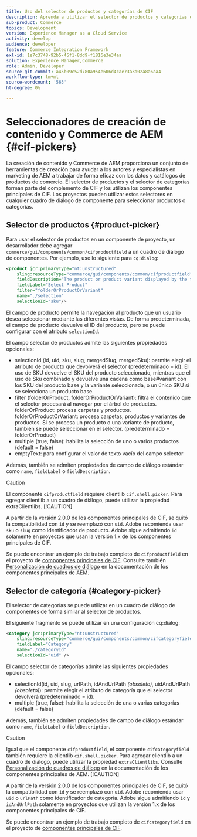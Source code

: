 ```yaml
---
title: Uso del selector de productos y categorías de CIF
description: Aprenda a utilizar el selector de productos y categorías de CIF en los componentes de comercio de clientes para ayudar a los autores y especialistas en marketing a trabajar de forma eficaz con los datos de catálogos y de productos de comercio.
sub-product: Commerce
topics: Development
version: Experience Manager as a Cloud Service
activity: develop
audience: developer
feature: Commerce Integration Framework
exl-id: 1e7c3748-92b5-45f1-8dd9-f1816e3e34aa
solution: Experience Manager,Commerce
role: Admin, Developer
source-git-commit: a45b09c52d780a954e606d4cae73a3a02a8a6aa4
workflow-type: tm+mt
source-wordcount: '563'
ht-degree: 0%

---
```


# Seleccionadores de creación de contenido y Commerce de AEM {#cif-pickers}

La creación de contenido y Commerce de AEM proporciona un conjunto de herramientas de creación para ayudar a los autores y especialistas en marketing de AEM a trabajar de forma eficaz con los datos y catálogos de productos de comercio. El selector de productos y el selector de categorías forman parte del complemento de CIF y los utilizan los componentes principales de CIF. Los proyectos pueden utilizar estos selectores en cualquier cuadro de diálogo de componente para seleccionar productos o categorías.

## Selector de productos {#product-picker}

Para usar el selector de productos en un componente de proyecto, un desarrollador debe agregar `commerce/gui/components/common/cifproductfield` a un cuadro de diálogo de componentes. Por ejemplo, use lo siguiente para `cq:dialog`:

```xml
<product jcr:primaryType="nt:unstructured"
    sling:resourceType="commerce/gui/components/common/cifproductfield"
    fieldDescription="The product or product variant displayed by the teaser"
    fieldLabel="Select Product"
    filter="folderOrProductOrVariant"
    name="./selection"
    selectionId="sku"/>
```

El campo de producto permite la navegación al producto que un usuario desea seleccionar mediante las diferentes vistas. De forma predeterminada, el campo de producto devuelve el ID del producto, pero se puede configurar con el atributo `selectionId`.

El campo selector de productos admite las siguientes propiedades opcionales:

- selectionId (id, uid, sku, slug, mergedSlug, mergedSku): permite elegir el atributo de producto que devolverá el selector (predeterminado = id). El uso de SKU devuelve el SKU del producto seleccionado, mientras que el uso de Sku combinado y devuelve una cadena como base#variant con los SKU del producto base y la variante seleccionada, o un único SKU si se selecciona un producto base.
- filter (folderOrProduct, folderOrProductOrVariant): filtra el contenido que el selector procesará al navegar por el árbol de productos. folderOrProduct: procesa carpetas y productos. folderOrProductOrVariant: procesa carpetas, productos y variantes de productos. Si se procesa un producto o una variante de producto, también se puede seleccionar en el selector. (predeterminado = folderOrProduct)
- multiple (true, false): habilita la selección de uno o varios productos (default = false)
- emptyText: para configurar el valor de texto vacío del campo selector

Además, también se admiten propiedades de campo de diálogo estándar como `name`, `fieldLabel` o `fieldDescription`.

>[!CAUTION]
>
>El componente `cifproductfield` requiere clientlib `cif.shell.picker`. Para agregar clientlib a un cuadro de diálogo, puede utilizar la propiedad extraClientlibs.
>[!CAUTION]
>
>A partir de la versión 2.0.0 de los componentes principales de CIF, se quitó la compatibilidad con `id` y se reemplazó con `uid`. Adobe recomienda usar `sku` o `slug` como identificador de producto. Adobe sigue admitiendo `id` solamente en proyectos que usan la versión 1.x de los componentes principales de CIF.

Se puede encontrar un ejemplo de trabajo completo de `cifproductfield` en el proyecto de [componentes principales de CIF](https://github.com/adobe/aem-core-cif-components/blob/master/ui.apps/src/main/content/jcr_root/apps/core/cif/components/commerce/productteaser/v1/productteaser/_cq_dialog/.content.xml). Consulte también [Personalización de cuadros de diálogo](https://experienceleague.adobe.com/docs/experience-manager-core-components/using/developing/customizing.html?lang=es#customizing-dialogs) en la documentación de los componentes principales de AEM.

## Selector de categoría {#category-picker}

El selector de categorías se puede utilizar en un cuadro de diálogo de componentes de forma similar al selector de productos.

El siguiente fragmento se puede utilizar en una configuración cq:dialog:

```xml
<category jcr:primaryType="nt:unstructured" 
    sling:resourceType="commerce/gui/components/common/cifcategoryfield" 
    fieldLabel="Category" 
    name="./categoryId" 
    selectionId="uid" />
```

El campo selector de categorías admite las siguientes propiedades opcionales:

- selectionId(id, uid, slug, urlPath, idAndUrlPath _(obsoleto)_, uidAndUrlPath _(obsoleto)_): permite elegir el atributo de categoría que el selector devolverá (predeterminado = id).
- multiple (true, false): habilita la selección de una o varias categorías (default = false)

Además, también se admiten propiedades de campo de diálogo estándar como `name`, `fieldLabel` o `fieldDescription`.

>[!CAUTION]
>
>Igual que el componente `cifproductfield`, el componente `cifcategoryfield` también requiere la clientlib `cif.shell.picker`. Para agregar clientlib a un cuadro de diálogo, puede utilizar la propiedad `extraClientlibs`. Consulte [Personalización de cuadros de diálogo](https://experienceleague.adobe.com/docs/experience-manager-core-components/using/developing/customizing.html?lang=es#customizing-dialogs) en la documentación de los componentes principales de AEM.
>[!CAUTION]
>
>A partir de la versión 2.0.0 de los componentes principales de CIF, se quitó la compatibilidad con `id` y se reemplazó con `uid`. Adobe recomienda usar `uid` o `urlPath` como identificador de categoría. Adobe sigue admitiendo `id` y `idAndUrlPath` solamente en proyectos que utilizan la versión 1.x de los componentes principales de CIF.

Se puede encontrar un ejemplo de trabajo completo de `cifcategoryfield` en el proyecto de [componentes principales de CIF](https://github.com/adobe/aem-core-cif-components/blob/master/ui.apps/src/main/content/jcr_root/apps/core/cif/components/commerce/featuredcategorylist/v1/featuredcategorylist/_cq_dialog/.content.xml).
